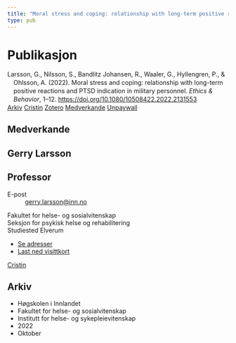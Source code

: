 ```yaml
---
title: "Moral stress and coping: relationship with long-term positive reactions and PTSD indication in military personnel"
type: pub
---
```

<h1>Publikasjon</h1>
<article id="csl-bib-container-D2JTC3RF" class="csl-bib-container">
  <div class="csl-bib-body" style="line-height: 1.35; padding-left: 1em; text-indent:-1em;">
  <div class="csl-entry">Larsson, G., Nilsson, S., Bandlitz Johansen, R., Waaler, G., Hyllengren, P., &amp; Ohlsson, A. (2022). Moral stress and coping: relationship with long-term positive reactions and PTSD indication in military personnel. <i>Ethics &amp; Behavior</i>, 1&#x2013;12. <a href="https://doi.org/10.1080/10508422.2022.2131553">https://doi.org/10.1080/10508422.2022.2131553</a></div>
</div>
  <div class="csl-bib-buttons">
    <a href="#taxonomy-article-D2JTC3RF" class="csl-bib-button">Arkiv</a>
    <a href="https://app.cristin.no/results/show.jsf?id=2063029" alt="Cristin URL" class="csl-bib-button">Cristin</a>
    <a href="http://zotero.org/groups/5022929/items/D2JTC3RF" alt="Zotero URL" class="csl-bib-button">Zotero</a>
    <a href="#contributors-article-D2JTC3RF" class="csl-bib-button">Medverkande</a>
    <a href="https://doi.org/10.1080/10508422.2022.2131553" class="csl-bib-button">Unpaywall</a>
  </div>
  <div id="csl-bib-meta-container-D2JTC3RF"></div>
</article>
<div id="csl-bib-meta-D2JTC3RF" class="csl-bib-meta">
  <article id="contributors-article-D2JTC3RF" class="contributors-article">
    <h1>Medverkande</h1>
    <div class="personas">
<div class="vrtx-hinn-person-card">
<div class="photo">
<i class="lar la-user-circle missing-person"></i>
</div>
<div class="info">
<hgroup><h1>Gerry Larsson</h1>
<h2>Professor</h2>
</hgroup><dl>
<dt>E-post</dt>
<dd>
<a href="mailto:gerry.larsson@inn.no">gerry.larsson@inn.no</a>
</dd>
</dl>
<p>
Fakultet for helse- og sosialvitenskap<br>
Seksjon for psykisk helse og rehabilitering<br>
Studiested Elverum
</p>
<ul class="vrtx-hinn-links">
<li><a href="https://www.inn.no/finn-en-ansatt/gerry-larsson.html#vrtx-hinn-addresses">Se adresser</a></li>
<li><a href="https://www.inn.no/finn-en-ansatt/gerry-larsson.html?vrtx=vcf">Last ned visittkort</a></li>
</ul>
</div>
</div>
<a href="https://app.cristin.no/persons/show.jsf?id=50941" alt="Cristin URL" class="personas-cristin">Cristin</a>
</div>
  </article>
  <article id="taxonomy-article-D2JTC3RF" class="taxonomy-article">
    <h1>Arkiv</h1>
    <ul>
      <li>Høgskolen i Innlandet</li>
      <li>Fakultet for helse- og sosialvitenskap</li>
      <li>Institutt for helse- og sykepleievitenskap</li>
      <li>2022</li>
      <li>Oktober</li>
    </ul>
  </article>
</div>
